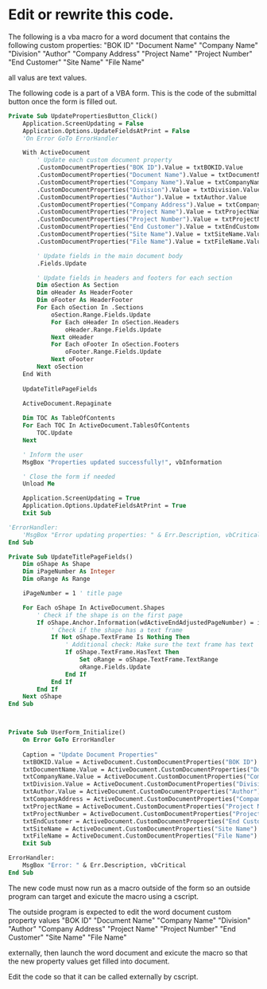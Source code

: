 
# Edit or rewrite this code.

The following is a vba macro for a word document that contains the following custom properties:
"BOK ID"
"Document Name"
"Company Name"
"Division"
"Author"
"Company Address"
"Project Name"
"Project Number"
"End Customer"
"Site Name"
"File Name"

all valus are text values.

The following code is a part of a VBA form.
This is the code of the submittal button once the form is filled out.

```vb
Private Sub UpdatePropertiesButton_Click()
    Application.ScreenUpdating = False
    Application.Options.UpdateFieldsAtPrint = False
    'On Error GoTo ErrorHandler

    With ActiveDocument
        ' Update each custom document property
        .CustomDocumentProperties("BOK ID").Value = txtBOKID.Value
        .CustomDocumentProperties("Document Name").Value = txtDocumentName.Value
        .CustomDocumentProperties("Company Name").Value = txtCompanyName.Value
        .CustomDocumentProperties("Division").Value = txtDivision.Value
        .CustomDocumentProperties("Author").Value = txtAuthor.Value
        .CustomDocumentProperties("Company Address").Value = txtCompanyAddress.Value
        .CustomDocumentProperties("Project Name").Value = txtProjectName.Value
        .CustomDocumentProperties("Project Number").Value = txtProjectNumber.Value
        .CustomDocumentProperties("End Customer").Value = txtEndCustomer.Value
        .CustomDocumentProperties("Site Name").Value = txtSiteName.Value
        .CustomDocumentProperties("File Name").Value = txtFileName.Value

        ' Update fields in the main document body
        .Fields.Update

        ' Update fields in headers and footers for each section
        Dim oSection As Section
        Dim oHeader As HeaderFooter
        Dim oFooter As HeaderFooter
        For Each oSection In .Sections
            oSection.Range.Fields.Update
            For Each oHeader In oSection.Headers
                oHeader.Range.Fields.Update
            Next oHeader
            For Each oFooter In oSection.Footers
                oFooter.Range.Fields.Update
            Next oFooter
        Next oSection
    End With
    
    UpdateTitlePageFields
    
    ActiveDocument.Repaginate

    Dim TOC As TableOfContents
    For Each TOC In ActiveDocument.TablesOfContents
        TOC.Update
    Next

    ' Inform the user
    MsgBox "Properties updated successfully!", vbInformation

    ' Close the form if needed
    Unload Me

    Application.ScreenUpdating = True
    Application.Options.UpdateFieldsAtPrint = True
    Exit Sub

'ErrorHandler:
    'MsgBox "Error updating properties: " & Err.Description, vbCritical
End Sub

Private Sub UpdateTitlePageFields()
    Dim oShape As Shape
    Dim iPageNumber As Integer
    Dim oRange As Range

    iPageNumber = 1 ' title page

    For Each oShape In ActiveDocument.Shapes
        ' Check if the shape is on the first page
        If oShape.Anchor.Information(wdActiveEndAdjustedPageNumber) = iPageNumber Then
            ' Check if the shape has a text frame
            If Not oShape.TextFrame Is Nothing Then
                ' Additional check: Make sure the text frame has text
                If oShape.TextFrame.HasText Then
                    Set oRange = oShape.TextFrame.TextRange
                    oRange.Fields.Update
                End If
            End If
        End If
    Next oShape
End Sub



Private Sub UserForm_Initialize()
    On Error GoTo ErrorHandler
    
    Caption = "Update Document Properties"
    txtBOKID.Value = ActiveDocument.CustomDocumentProperties("BOK ID").Value
    txtDocumentName.Value = ActiveDocument.CustomDocumentProperties("Document Name").Value
    txtCompanyName.Value = ActiveDocument.CustomDocumentProperties("Company Name").Value
    txtDivision.Value = ActiveDocument.CustomDocumentProperties("Division").Value
    txtAuthor.Value = ActiveDocument.CustomDocumentProperties("Author").Value
    txtCompanyAddress = ActiveDocument.CustomDocumentProperties("Company Address").Value
    txtProjectName = ActiveDocument.CustomDocumentProperties("Project Name").Value
    txtProjectNumber = ActiveDocument.CustomDocumentProperties("Project Number").Value
    txtEndCustomer = ActiveDocument.CustomDocumentProperties("End Customer").Value
    txtSiteName = ActiveDocument.CustomDocumentProperties("Site Name").Value
    txtFileName = ActiveDocument.CustomDocumentProperties("File Name").Value
    Exit Sub

ErrorHandler:
    MsgBox "Error: " & Err.Description, vbCritical
End Sub
```

The new code must now run as a macro outside of the form so an outside program can target and exicute the macro using a cscript.

The outside program is expected to edit the word document custom property values
"BOK ID"
"Document Name"
"Company Name"
"Division"
"Author"
"Company Address"
"Project Name"
"Project Number"
"End Customer"
"Site Name"
"File Name"

externally, then launch the word document and exicute the macro so that the new property values get filled into document.

Edit the code so that it can be called externally by cscript.
